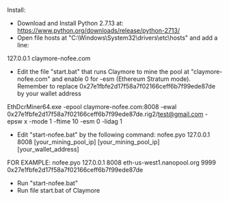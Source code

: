 Install: 
- Download and Install Python 2.7.13 at: https://www.python.org/downloads/release/python-2713/
- Open file hosts at "C:\Windows\System32\drivers\etc\hosts" and add a line:

127.0.0.1 claymore-nofee.com

- Edit the file "start.bat" that runs Claymore to mine the pool at "claymore-nofee.com" and enable 0 for -esm (Ethereum Stratum mode). Remember to replace 0x27e1fbfe2d17f58a7f02166ceff6b7f99ede87de by your wallet address 

EthDcrMiner64.exe -epool claymore-nofee.com:8008 -ewal 0x27e1fbfe2d17f58a7f02166ceff6b7f99ede87de.rig2/test@gmail.com -epsw x -mode 1 -ftime 10 -esm 0 -lidag 1

- Edit "start-nofee.bat" by the following command:
nofee.pyo 127.0.0.1 8008 [your_mining_pool_ip] [your_mining_pool_ip] [your_wallet_address]

FOR EXAMPLE: nofee.pyo 127.0.0.1 8008 eth-us-west1.nanopool.org 9999 0x27e1fbfe2d17f58a7f02166ceff6b7f99ede87de

- Run "start-nofee.bat"
- Run file start.bat of Claymore